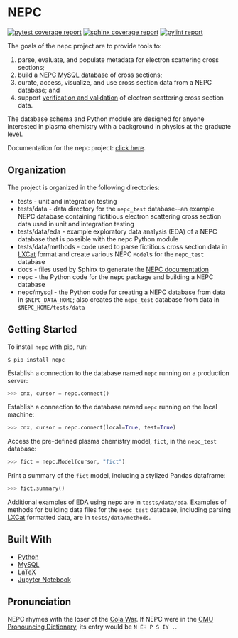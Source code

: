 # NEPC

<!--[![pipeline status](http://predator.nrl.navy.mil/padamson/nepc/badges/master/pipeline.svg)](http://predator.nrl.navy.mil/padamson/nepc/commits/master)
-->
[![pytest coverage report](https://predator.nrl.navy.mil/padamson/nepc/-/jobs/artifacts/master/raw/pytest.svg?job=pytest)](https://predator.nrl.navy.mil/padamson/nepc/commits/master)
[![sphinx coverage report](https://predator.nrl.navy.mil/padamson/nepc/-/jobs/artifacts/master/raw/sphinx.svg?job=sphinx)](http://132.250.158.124:3838/nepc/doc/)
[![pylint report](https://predator.nrl.navy.mil/padamson/nepc/-/jobs/artifacts/master/raw/pylint.svg?job=pylint)](https://predator.nrl.navy.mil/padamson/nepc/commits/master)

The goals of the nepc project are to provide tools to:

1. parse, evaluate, and populate metadata for electron scattering cross sections;
2. build a [NEPC MySQL database](http://132.250.158.124:3838/nepc/doc/db_schema.html) of cross sections;
2. curate, access, visualize, and use cross section data from a NEPC database; and
4. support [verification and validation](http://132.250.158.124:3838/nepc/doc/vandv.html) 
   of electron scattering cross section data.

The database schema and Python module are designed 
for anyone interested in plasma chemistry with a background in physics at the graduate level.

Documentation for the nepc project: [click here](http://132.250.158.124:3838/nepc/doc/).

## Organization

The project is organized in the following directories:

* tests - unit and integration testing
* tests/data - data directory for the `nepc_test` database--an example NEPC database containing fictitious electron scattering cross section data used in unit and integration testing
* tests/data/eda - example exploratory data analysis (EDA) of a NEPC database that is possible with the nepc Python module
* tests/data/methods - code used to parse fictitious cross section data in [LXCat](https://nl.lxcat.net/data/set_type.php) format and create various NEPC `Model`s for the `nepc_test` database
* docs - files used by Sphinx to generate the [NEPC documentation](http://132.250.158.124:3838/nepc/doc/)
* nepc - the Python code for the nepc package and building a NEPC database
* nepc/mysql - the Python code for creating a NEPC database from data in `$NEPC_DATA_HOME`; also creates the `nepc_test` database from data in `$NEPC_HOME/tests/data`

## Getting Started

To install `nepc` with pip, run:

```shell
$ pip install nepc
```

Establish a connection to the database named `nepc` running on a
production server:

```python
>>> cnx, cursor = nepc.connect()
```

Establish a connection to the database named `nepc`
running on the local machine:

```python
>>> cnx, cursor = nepc.connect(local=True, test=True)
```

Access the pre-defined plasma chemistry model, `fict`, in the `nepc_test` database:

```python
>>> fict = nepc.Model(cursor, "fict")
```

Print a summary of the ``fict`` model, including a stylized Pandas dataframe:

```python
>>> fict.summary()
```

Additional examples of EDA using nepc are in `tests/data/eda`. Examples of methods for
building data files for the `nepc_test` database, including parsing
[LXCat](https://nl.lxcat.net/data/set_type.php) formatted data,
are in `tests/data/methods`.

## Built With

*  [Python](https://www.python.org/) 
*  [MySQL](https://www.mysql.com/)
*  [LaTeX](https://www.latex-project.org/)
*  [Jupyter Notebook](https://jupyter.org/)

## Pronunciation

NEPC rhymes with the loser of the [Cola War](https://en.wikipedia.org/wiki/Cola_wars).
If NEPC were in the
[CMU Pronouncing Dictionary](http://www.speech.cs.cmu.edu/cgi-bin/cmudict),
its entry would be `N EH P S IY .`.

